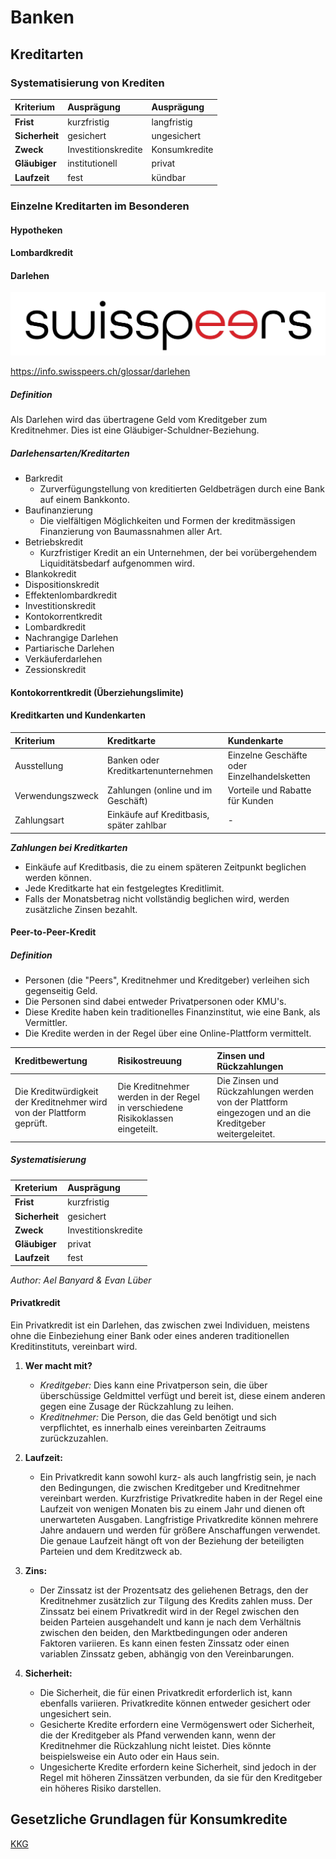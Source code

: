 # Banken

## Kreditarten

### Systematisierung von Krediten

| Kriterium      | Ausprägung          | Ausprägung    |
| :------------- | :------------------ | :------------ |
| **Frist**      | kurzfristig         | langfristig   |
| **Sicherheit** | gesichert           | ungesichert   |
| **Zweck**      | Investitionskredite | Konsumkredite |
| **Gläubiger**  | institutionell      | privat        |
| **Laufzeit**   | fest                | kündbar       |

### Einzelne Kreditarten im Besonderen

#### Hypotheken

#### Lombardkredit

#### Darlehen

![Swisspeer](/docs/230904/Swisspeers%20Logo.jpg)

https://info.swisspeers.ch/glossar/darlehen

##### Definition

Als Darlehen wird das übertragene Geld vom Kreditgeber zum Kreditnehmer. Dies ist eine Gläubiger-Schuldner-Beziehung.

##### Darlehensarten/Kreditarten

- Barkredit
    - Zurverfügungstellung von kreditierten Geldbeträgen durch eine Bank auf einem Bankkonto.
- Baufinanzierung
    - Die vielfältigen Möglichkeiten und Formen der kreditmässigen Finanzierung von Baumassnahmen aller Art.
- Betriebskredit
    - Kurzfristiger Kredit an ein Unternehmen, der bei vorübergehendem Liquiditätsbedarf aufgenommen wird.
- Blankokredit
- Dispositionskredit
- Effektenlombardkredit
- Investitionskredit
- Kontokorrentkredit
- Lombardkredit
- Nachrangige Darlehen
- Partiarische Darlehen
- Verkäuferdarlehen
- Zessionskredit

#### Kontokorrentkredit (Überziehungslimite)

#### Kreditkarten und Kundenkarten
| Kriterium       | Kreditkarte                      | Kundenkarte                         |
| :-------------- | :------------------------------- | :---------------------------------- |
| Ausstellung     | Banken oder Kreditkartenunternehmen | Einzelne Geschäfte oder Einzelhandelsketten |
| Verwendungszweck| Zahlungen (online und im Geschäft) | Vorteile und Rabatte für Kunden |
| Zahlungsart     | Einkäufe auf Kreditbasis, später zahlbar | - |

***Zahlungen bei Kreditkarten***

- Einkäufe auf Kreditbasis, die zu einem späteren Zeitpunkt beglichen werden können.
- Jede Kreditkarte hat ein festgelegtes Kreditlimit.
- Falls der Monatsbetrag nicht vollständig beglichen wird, werden zusätzliche Zinsen bezahlt. 


#### Peer-to-Peer-Kredit

##### Definition

- Personen (die "Peers", Kreditnehmer und Kreditgeber) verleihen sich gegenseitig Geld.
- Die Personen sind dabei entweder Privatpersonen oder KMU's.
- Diese Kredite haben kein traditionelles Finanzinstitut, wie eine Bank, als Vermittler.
- Die Kredite werden in der Regel über eine Online-Plattform vermittelt.

| Kreditbewertung                                                       | Risikostreuung                                                                 | Zinsen und Rückzahlungen                                                                                |
| :-------------------------------------------------------------------- | :----------------------------------------------------------------------------- | :------------------------------------------------------------------------------------------------------ |
| Die Kreditwürdigkeit der Kreditnehmer wird von der Plattform geprüft. | Die Kreditnehmer werden in der Regel in verschiedene Risikoklassen eingeteilt. | Die Zinsen und Rückzahlungen werden von der Plattform eingezogen und an die Kreditgeber weitergeleitet. |

##### Systematisierung

| Kreterium      | Ausprägung          |
| :------------- | :------------------ |
| **Frist**      | kurzfristig         |
| **Sicherheit** | gesichert           |
| **Zweck**      | Investitionskredite |
| **Gläubiger**  | privat              |
| **Laufzeit**   | fest                |

_Author: Ael Banyard & Evan Lüber_

#### Privatkredit
Ein Privatkredit ist ein Darlehen, das zwischen zwei Individuen, meistens ohne die Einbeziehung einer Bank oder eines anderen traditionellen Kreditinstituts, vereinbart wird.

1. **Wer macht mit?**
   - *Kreditgeber:* Dies kann eine Privatperson sein, die über überschüssige Geldmittel verfügt und bereit ist, diese einem anderen gegen eine Zusage der Rückzahlung zu leihen.
   - *Kreditnehmer:* Die Person, die das Geld benötigt und sich verpflichtet, es innerhalb eines vereinbarten Zeitraums zurückzuzahlen.

2. **Laufzeit:**
   - Ein Privatkredit kann sowohl kurz- als auch langfristig sein, je nach den Bedingungen, die zwischen Kreditgeber und Kreditnehmer vereinbart werden. Kurzfristige Privatkredite haben in der Regel eine Laufzeit von wenigen Monaten bis zu einem Jahr und dienen oft unerwarteten Ausgaben. Langfristige Privatkredite können mehrere Jahre andauern und werden für größere Anschaffungen verwendet. Die genaue Laufzeit hängt oft von der Beziehung der beteiligten Parteien und dem Kreditzweck ab.
   
3. **Zins:**
   - Der Zinssatz ist der Prozentsatz des geliehenen Betrags, den der Kreditnehmer zusätzlich zur Tilgung des Kredits zahlen muss. Der Zinssatz bei einem Privatkredit wird in der Regel zwischen den beiden Parteien ausgehandelt und kann je nach dem Verhältnis zwischen den beiden, den Marktbedingungen oder anderen Faktoren variieren. Es kann einen festen Zinssatz oder einen variablen Zinssatz geben, abhängig von den Vereinbarungen.

4. **Sicherheit:**
   - Die Sicherheit, die für einen Privatkredit erforderlich ist, kann ebenfalls variieren. Privatkredite können entweder gesichert oder ungesichert sein.
   - Gesicherte Kredite erfordern eine Vermögenswert oder Sicherheit, die der Kreditgeber als Pfand verwenden kann, wenn der Kreditnehmer die Rückzahlung nicht leistet. Dies könnte beispielsweise ein Auto oder ein Haus sein.
   - Ungesicherte Kredite erfordern keine Sicherheit, sind jedoch in der Regel mit höheren Zinssätzen verbunden, da sie für den Kreditgeber ein höheres Risiko darstellen.


## Gesetzliche Grundlagen für Konsumkredite

[KKG](https://www.fedlex.admin.ch/eli/cc/2002/593/de)
